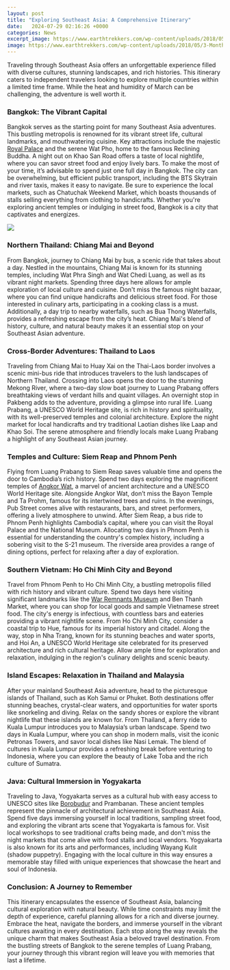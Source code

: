 ```yaml
---
layout: post
title: "Exploring Southeast Asia: A Comprehensive Itinerary"
date:   2024-07-29 02:16:26 +0000
categories: News
excerpt_image: https://www.earthtrekkers.com/wp-content/uploads/2018/05/3-Months-Southeast-Asia-Itinerary.jpg
image: https://www.earthtrekkers.com/wp-content/uploads/2018/05/3-Months-Southeast-Asia-Itinerary.jpg
---
```


Traveling through Southeast Asia offers an unforgettable experience filled with diverse cultures, stunning landscapes, and rich histories. This itinerary caters to independent travelers looking to explore multiple countries within a limited time frame. While the heat and humidity of March can be challenging, the adventure is well worth it. 
### Bangkok: The Vibrant Capital
Bangkok serves as the starting point for many Southeast Asia adventures. This bustling metropolis is renowned for its vibrant street life, cultural landmarks, and mouthwatering cuisine. Key attractions include the majestic [Royal Palace](https://us.edu.vn/en/Grand_Palace) and the serene Wat Pho, home to the famous Reclining Buddha. A night out on Khao San Road offers a taste of local nightlife, where you can savor street food and enjoy lively bars. 
To make the most of your time, it’s advisable to spend just one full day in Bangkok. The city can be overwhelming, but efficient public transport, including the BTS Skytrain and river taxis, makes it easy to navigate. Be sure to experience the local markets, such as Chatuchak Weekend Market, which boasts thousands of stalls selling everything from clothing to handicrafts. Whether you're exploring ancient temples or indulging in street food, Bangkok is a city that captivates and energizes.

![](https://www.earthtrekkers.com/wp-content/uploads/2018/05/3-Months-Southeast-Asia-Itinerary.jpg)
### Northern Thailand: Chiang Mai and Beyond
From Bangkok, journey to Chiang Mai by bus, a scenic ride that takes about a day. Nestled in the mountains, Chiang Mai is known for its stunning temples, including Wat Phra Singh and Wat Chedi Luang, as well as its vibrant night markets. Spending three days here allows for ample exploration of local culture and cuisine. 
Don't miss the famous night bazaar, where you can find unique handicrafts and delicious street food. For those interested in culinary arts, participating in a cooking class is a must. Additionally, a day trip to nearby waterfalls, such as Bua Thong Waterfalls, provides a refreshing escape from the city’s heat. Chiang Mai's blend of history, culture, and natural beauty makes it an essential stop on your Southeast Asian adventure.
### Cross-Border Adventures: Thailand to Laos
Traveling from Chiang Mai to Huay Xai on the Thai-Laos border involves a scenic mini-bus ride that introduces travelers to the lush landscapes of Northern Thailand. Crossing into Laos opens the door to the stunning Mekong River, where a two-day slow boat journey to Luang Prabang offers breathtaking views of verdant hills and quaint villages. 
An overnight stop in Pakbeng adds to the adventure, providing a glimpse into rural life. Luang Prabang, a UNESCO World Heritage site, is rich in history and spirituality, with its well-preserved temples and colonial architecture. Explore the night market for local handicrafts and try traditional Laotian dishes like Laap and Khao Soi. The serene atmosphere and friendly locals make Luang Prabang a highlight of any Southeast Asian journey.
### Temples and Culture: Siem Reap and Phnom Penh
Flying from Luang Prabang to Siem Reap saves valuable time and opens the door to Cambodia’s rich history. Spend two days exploring the magnificent temples of [Angkor Wat](https://us.edu.vn/en/Angkor_Wat), a marvel of ancient architecture and a UNESCO World Heritage site. Alongside Angkor Wat, don’t miss the Bayon Temple and Ta Prohm, famous for its intertwined trees and ruins.
In the evenings, Pub Street comes alive with restaurants, bars, and street performers, offering a lively atmosphere to unwind. After Siem Reap, a bus ride to Phnom Penh highlights Cambodia’s capital, where you can visit the Royal Palace and the National Museum. Allocating two days in Phnom Penh is essential for understanding the country's complex history, including a sobering visit to the S-21 museum. The riverside area provides a range of dining options, perfect for relaxing after a day of exploration.
### Southern Vietnam: Ho Chi Minh City and Beyond
Travel from Phnom Penh to Ho Chi Minh City, a bustling metropolis filled with rich history and vibrant culture. Spend two days here visiting significant landmarks like the [War Remnants Museum](https://us.edu.vn/en/War_Remnants_Museum) and Ben Thanh Market, where you can shop for local goods and sample Vietnamese street food. The city's energy is infectious, with countless bars and eateries providing a vibrant nightlife scene.
From Ho Chi Minh City, consider a coastal trip to Hue, famous for its imperial history and citadel. Along the way, stop in Nha Trang, known for its stunning beaches and water sports, and Hoi An, a UNESCO World Heritage site celebrated for its preserved architecture and rich cultural heritage. Allow ample time for exploration and relaxation, indulging in the region's culinary delights and scenic beauty.
### Island Escapes: Relaxation in Thailand and Malaysia
After your mainland Southeast Asia adventure, head to the picturesque islands of Thailand, such as Koh Samui or Phuket. Both destinations offer stunning beaches, crystal-clear waters, and opportunities for water sports like snorkeling and diving. Relax on the sandy shores or explore the vibrant nightlife that these islands are known for.
From Thailand, a ferry ride to Kuala Lumpur introduces you to Malaysia’s urban landscape. Spend two days in Kuala Lumpur, where you can shop in modern malls, visit the iconic Petronas Towers, and savor local dishes like Nasi Lemak. The blend of cultures in Kuala Lumpur provides a refreshing break before venturing to Indonesia, where you can explore the beauty of Lake Toba and the rich culture of Sumatra.
### Java: Cultural Immersion in Yogyakarta
Traveling to Java, Yogyakarta serves as a cultural hub with easy access to UNESCO sites like [Borobudur](https://us.edu.vn/en/Borobudur) and Prambanan. These ancient temples represent the pinnacle of architectural achievement in Southeast Asia. Spend five days immersing yourself in local traditions, sampling street food, and exploring the vibrant arts scene that Yogyakarta is famous for.
Visit local workshops to see traditional crafts being made, and don't miss the night markets that come alive with food stalls and local vendors. Yogyakarta is also known for its arts and performances, including Wayang Kulit (shadow puppetry). Engaging with the local culture in this way ensures a memorable stay filled with unique experiences that showcase the heart and soul of Indonesia.
### Conclusion: A Journey to Remember
This itinerary encapsulates the essence of Southeast Asia, balancing cultural exploration with natural beauty. While time constraints may limit the depth of experience, careful planning allows for a rich and diverse journey. Embrace the heat, navigate the borders, and immerse yourself in the vibrant cultures awaiting in every destination. 
Each stop along the way reveals the unique charm that makes Southeast Asia a beloved travel destination. From the bustling streets of Bangkok to the serene temples of Luang Prabang, your journey through this vibrant region will leave you with memories that last a lifetime.
